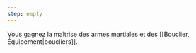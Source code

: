 ```yaml
---
step: empty
---
```

Vous gagnez la maîtrise des armes martiales et des [[Bouclier, Équipement|boucliers]].